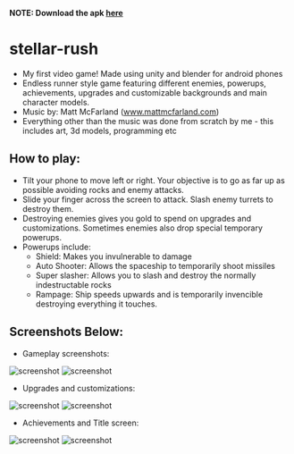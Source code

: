 **NOTE: Download the apk [here](https://drive.google.com/open?id=1g53kQLN3FZzBGhQV372ibj1fn0hm_kvL)**


# stellar-rush
- My first video game! Made using unity and blender for android phones
- Endless runner style game featuring different enemies, powerups, achievements, upgrades and customizable backgrounds and main character models.
- Music by: Matt McFarland (www.mattmcfarland.com)
- Everything other than the music was done from scratch by me - this includes art, 3d models, programming etc

## How to play:

- Tilt your phone to move left or right. Your objective is to go as far up as possible avoiding rocks and enemy attacks.
- Slide your finger across the screen to attack. Slash enemy turrets to destroy them.
- Destroying enemies gives you gold to spend on upgrades and customizations. Sometimes enemies also drop special temporary powerups.
- Powerups include:
  - Shield: Makes you invulnerable to damage
  - Auto Shooter: Allows the spaceship to temporarily shoot missiles
  - Super slasher: Allows you to slash and destroy the normally indestructable rocks
  - Rampage: Ship speeds upwards and is temporarily invencible destroying everything it touches. 

## Screenshots Below:

- Gameplay screenshots:

![screenshot](https://i.imgur.com/girF4vV.jpg)
![screenshot](https://i.imgur.com/1PkSX6l.jpg)

- Upgrades and customizations:

![screenshot](https://i.imgur.com/kOfvi0y.jpg)
![screenshot](https://i.imgur.com/2fUtEz9.jpg)

- Achievements and Title screen:

![screenshot](https://i.imgur.com/d5Rm9Ov.jpg)
![screenshot](https://i.imgur.com/q05P2n5.jpg)
